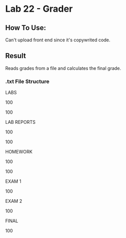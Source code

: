 # Lab 22 - Grader

## How To Use:
Can't upload front end since it's copywrited code.

## Result
Reads grades from a file and calculates the final grade.

### .txt File Structure
LABS

100

100

LAB REPORTS

100

100

HOMEWORK

100

100

EXAM 1

100

EXAM 2

100

FINAL

100
